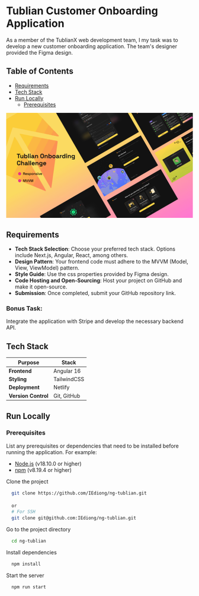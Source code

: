 # Tublian Customer Onboarding Application

As a member of the TublianX web development team, I my task was to develop a new customer onboarding application. The team's designer provided the Figma design.

## Table of Contents

- [Requirements](#requirements)
- [Tech Stack](#tech-stack)
- [Run Locally](#run-locally)
  - [Prerequisites](#prerequisites)

![Design Cover](./design/tublian-cover.png)

## Requirements

- **Tech Stack Selection**: Choose your preferred tech stack. Options include Next.js, Angular, React, among others.
- **Design Pattern**: Your frontend code must adhere to the MVVM (Model, View, ViewModel) pattern.
- **Style Guide**: Use the css properties provided by Figma design.
- **Code Hosting and Open-Sourcing**: Host your project on GitHub and make it open-source.
- **Submission**: Once completed, submit your GitHub repository link.

### Bonus Task:

Integrate the application with Stripe and develop the necessary backend API.

## Tech Stack

| Purpose              | Stack       |
| -------------------- | ----------- |
| **Frontend**         | Angular 16  |
| **Styling**          | TailwindCSS |
| **Deployment**       | Netlify     |
| **Version Control**  | Git, GitHub |

## Run Locally

### Prerequisites

List any prerequisites or dependencies that need to be installed before running the application. For example:

- [Node.js](https://nodejs.org/) (v18.10.0 or higher)
- [npm](https://www.npmjs.com/) (v8.19.4 or higher)

Clone the project

```bash
  git clone https://github.com/IEdiong/ng-tublian.git

  or
  # For SSH
  git clone git@github.com:IEdiong/ng-tublian.git
```

Go to the project directory

```bash
  cd ng-tublian
```

Install dependencies

```bash
  npm install
```

Start the server

```bash
  npm run start
```
